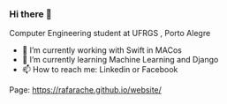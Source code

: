 ### Hi there 👋

Computer Engineering student at UFRGS , Porto Alegre

- 🔭 I’m currently working with Swift in MACos
- 🌱 I’m currently learning Machine Learning and Django
- 📫 How to reach me: Linkedin or Facebook

Page: https://rafarache.github.io/website/
